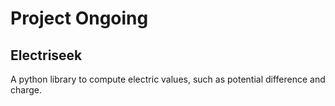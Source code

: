 # Project Ongoing

## Electriseek

A python library to compute electric values, such as potential difference and charge.
